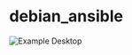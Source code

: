 # debian_ansible

![Example Desktop](https://raw.githubusercontent.com/jbarcia/debian_ansible/master/Selection_060.png)
